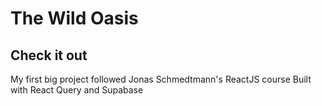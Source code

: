 # The Wild Oasis
## Check it out
My first big project followed Jonas Schmedtmann's ReactJS course
Built with React Query and Supabase
